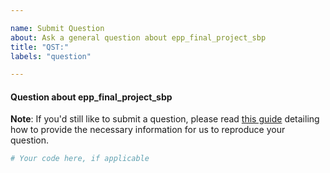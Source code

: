 ```yaml
---

name: Submit Question
about: Ask a general question about epp_final_project_sbp
title: "QST:"
labels: "question"

---
```


#### Question about epp_final_project_sbp

**Note**: If you'd still like to submit a question, please read [this guide](
https://matthewrocklin.com/blog/work/2018/02/28/minimal-bug-reports) detailing how to
provide the necessary information for us to reproduce your question.

```python
# Your code here, if applicable
```
